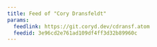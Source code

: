 ```yaml
---
title: Feed of "Cory Dransfeldt"
params:
  feedlink: https://git.coryd.dev/cdransf.atom
  feedid: 3e96cd2e761ad109df4ff3d32b89960c
---
```

